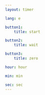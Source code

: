 ```yaml
---
layout: timer

lang: e

button1:
    title: start

button2:
    title: wait

button3:
    title: zero

hour: hour

min: min

sec: sec
---
```


